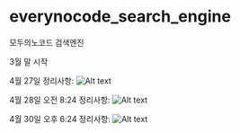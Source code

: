 # everynocode_search_engine
모두의노코드 검색엔진

3월 말 시작

4월 27일 정리사항:
![Alt text](BubbleProject.png "Figma Board")

4월 28일 오전 8:24 정리사항:
![Alt text](BubbleProject1.png "Figma Board")

4월 30일 오후 6:24 정리사항:
![Alt text](BubbleProject2.png "Figma Board")



